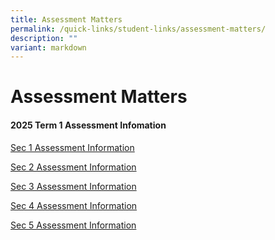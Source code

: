 ```yaml
---
title: Assessment Matters
permalink: /quick-links/student-links/assessment-matters/
description: ""
variant: markdown
---
```

Assessment Matters
============

#### 2025 Term 1 Assessment Infomation

[Sec 1 Assessment Information](/files/Sec_1_Term_1_Assessment_Information_2025_.pdf)

[Sec 2 Assessment Information](/files/Sec_2_Term_1_Assessment_Information_2025_1.pdf)

[Sec 3 Assessment Information](/files/Sec_3_Term_1_Assessment_Information_2025_1.pdf)

[Sec 4 Assessment Information](/files/Sec_4_Term_1_Assessment_Information_2025__1.pdf)

[Sec 5 Assessment Information](/files/Sec_5_Term_1_Assessment_Information_2025_1.pdf)